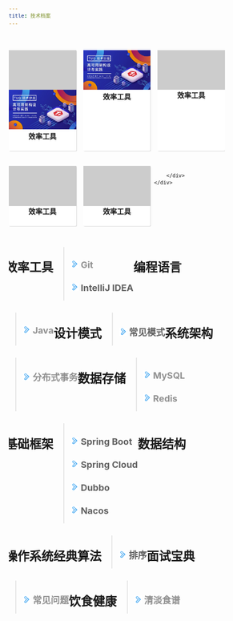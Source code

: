 ```yaml
---
title: 技术档案
---
```


<style>
body, html {
    word-break: break-word;
}
body {
    font-size: 12px;
    line-height: normal;
}
div {
    display: block;
}

.events-wrap[data-v-c05b47ee] {
    overflow: hidden;
    width: 100%;
}

.events-list[data-v-c05b47ee] {
    margin-top: 35px;
    display: flex;
    flex-wrap: wrap;
    align-items: stretch;
    margin-left: -7px;
    margin-right: -7px;
}

.events[data-v-08c64233] {
    cursor: pointer;
    width: 25%;
    padding-left: 7px;
    padding-right: 7px;
    box-sizing: border-box;
    transition: all .2s linear;
    position: relative;
    margin-bottom: 30px;
}

@media (max-width: 960px) {
    .events[data-v-08c64233] {
        width: 33.33%;
    }
}

@media (max-width: 720px) {
    .events[data-v-08c64233] {
        width: 50%;
    }
}

@media (max-width: 480px) {
    .events[data-v-08c64233] {
        width: 100%;
    }
}
a {
    text-decoration: none;
    cursor: pointer;
    color: #909090;
}

.events .events-inner .banner[data-v-08c64233] {
    padding-top: 58.82%;
    background-color: #ccc;
    background-repeat: no-repeat;
}

.events[data-v-08c64233]:before {
    content: "";
    position: absolute;
    left: 7px;
    right: 7px;
    top: 0;
    bottom: 0;
    z-index: -1;
    border-radius: 2px;
    overflow: hidden;
    background-color: #fff;
    transition: all .2s linear;
    box-shadow: 1px 1px 1px rgba(0,0,0,.15);
}
.message .title[data-v-08c64233] {
    display: -webkit-box;
    overflow: hidden;
    text-overflow: ellipsis;
    -webkit-box-orient: vertical;
    -webkit-line-clamp: 2;
    height: 40px;
    font-size: 14px;
    font-weight: 700;
    text-align: center;
}
</style>

<div data-v-c05b47ee="" data-v-592946d2="" class="events-wrap">
        <div data-v-c05b47ee="" data-v-592946d2="" st:block="eventsList" class="events-list">
            <a data-v-08c64233="" data-v-c05b47ee="" class="events" href="" rel="nofollow noopener noreferrer" target="_blank" st:name="link" data-v-592946d2="">
                <div data-v-08c64233="" class="events-inner">
                    <img src="/images/cover.jpg" data-v-08c64233="" class="banner">
                    <div data-v-08c64233="" class="message">
                        <div data-v-08c64233="" class="title">效率工具</div>
                    </div>
                </div>
            </a>
            <a data-v-08c64233="" data-v-c05b47ee="" class="events" href="" rel="nofollow noopener noreferrer" target="_blank" st:name="link" data-v-592946d2="">
                <div data-v-08c64233="" class="events-inner">
                    <img src="/images/cover.jpg" data-v-08c64233="" class="">
                    <div data-v-08c64233="" class="message">
                        <div data-v-08c64233="" class="title">效率工具</div>
                    </div>
                </div>
            </a>
            <a data-v-08c64233="" data-v-c05b47ee="" class="events" href="" rel="nofollow noopener noreferrer" target="_blank" st:name="link" data-v-592946d2="">
                <div data-v-08c64233="" class="events-inner">
                    <div data-v-08c64233="" class="banner" style="background-image: url(&quot;https://user-gold-cdn.xitu.io/157414658090453637ae79707c7abe756d886db477dce.jpg?imageView2/1/w/460/h/270/q/85/format/webp/interlace/1&quot;); background-size: cover;">
                    </div>
                    <div data-v-08c64233="" class="message">
                        <div data-v-08c64233="" class="title">效率工具</div>
                    </div>
                </div>
            </a>
            <a data-v-08c64233="" data-v-c05b47ee="" class="events" href="" rel="nofollow noopener noreferrer" target="_blank" st:name="link" data-v-592946d2="">
                <div data-v-08c64233="" class="events-inner">
                    <div data-v-08c64233="" class="banner" style="background-image: url(https://github.many.cloud/images/cover.jpg); background-size: cover;">
                    </div>
                    <div data-v-08c64233="" class="message">
                        <div data-v-08c64233="" class="title">效率工具</div>
                    </div>
                </div>
            </a>
            <a data-v-08c64233="" data-v-c05b47ee="" class="events" href="" rel="nofollow noopener noreferrer" target="_blank" st:name="link" data-v-592946d2="">
                <div data-v-08c64233="" class="events-inner">
                    <div data-v-08c64233="" class="banner" style="background-image: url(/images/cover.jpg); background-size: cover;">
                    </div>
                    <div data-v-08c64233="" class="message">
                        <div data-v-08c64233="" class="title">效率工具</div>
                    </div>
                </div>
            </a>

        </div>
    </div>

# 效率工具
> ## ![](/images/arrow-right.png) [Git](git.html)
> ## ![](/images/arrow-right.png) IntelliJ IDEA

# 编程语言
> ## ![](/images/arrow-right.png) [Java](java.html)

# 设计模式
> ## ![](/images/arrow-right.png) 常见模式

# 系统架构
> ## ![](/images/arrow-right.png) [分布式事务](distributed-transaction.html)

# 数据存储
> ## ![](/images/arrow-right.png) [MySQL](mysql.html)
> ## ![](/images/arrow-right.png) [Redis](redis.html)

# 基础框架
> ## ![](/images/arrow-right.png) Spring Boot
> ## ![](/images/arrow-right.png) Spring Cloud
> ## ![](/images/arrow-right.png) Dubbo
> ## ![](/images/arrow-right.png) Nacos

# 数据结构

# 操作系统

# 经典算法
> ## ![](/images/arrow-right.png) 排序

# 面试宝典
> ## ![](/images/arrow-right.png) [常见问题](interview-bible.html)

# 饮食健康
> ## ![](/images/arrow-right.png) [清淡食谱](healthy-diet.html)